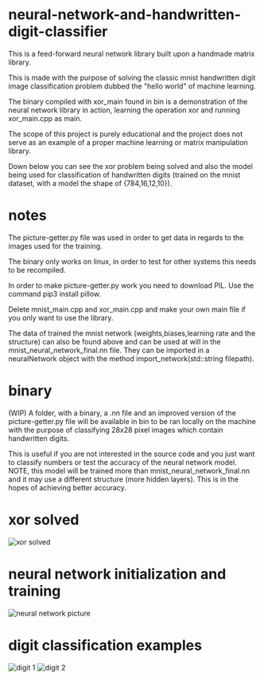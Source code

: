 # neural-network-and-handwritten-digit-classifier
This is a feed-forward neural network library built upon a handmade matrix library.

This is made with the purpose of solving the classic mnist handwritten digit image classification problem dubbed the "hello world" of machine learning.

The binary compiled with xor_main found in bin is a demonstration of the neural network library in action, learning the operation xor and running xor_main.cpp as main.

The scope of this project is purely educational and the project does not serve as an example of a proper machine learning or matrix manipulation library.

Down below you can see the xor problem being solved and also the model being used for classification of handwritten digits (trained on the mnist dataset, with a model the shape of {784,16,12,10}).

# notes
The picture-getter.py file was used in order to get data in regards to the images used for the training.

The binary only works on linux, in order to test for other systems this needs to be recompiled.

In order to make picture-getter.py work you need to download PIL. Use the command pip3 install pillow.

Delete mnist_main.cpp and xor_main.cpp and make your own main file if you only want to use the library.

The data of trained the mnist network (weights,biases,learning rate and the structure) can also be found above and can be used at will in the mnist_neural_network_final.nn file. They can be imported in a neuralNetwork object with the method import_network(std::string filepath).

# binary

(WIP) A folder, with a binary, a .nn file and an improved version of the picture-getter.py file will be available in bin to be ran locally on the machine with the purpose of classifying 28x28 pixel images which contain handwritten digits.

This is useful if you are not interested in the source code and you just want to classify numbers or test the accuracy of the neural network model. NOTE, this model will be trained more than mnist_neural_network_final.nn and it may use a different structure (more hidden layers). This is in the hopes of achieving better accuracy.

# xor solved
![xor solved](https://github.com/david-cons/neural-network-and-handwritten-digit-classifier/blob/master/pictures/xor_solved.png)

# neural network initialization and training
![neural network picture](https://github.com/david-cons/neural-network-and-handwritten-digit-classifier/blob/master/pictures/neural_network_iandt.png)

# digit classification examples
![digit 1](https://github.com/david-cons/neural-network-and-handwritten-digit-classifier/blob/master/pictures/mnist_classifier_2.jpg)
![digit 2](https://github.com/david-cons/neural-network-and-handwritten-digit-classifier/blob/master/pictures/mnist_classification_problem0.png)
